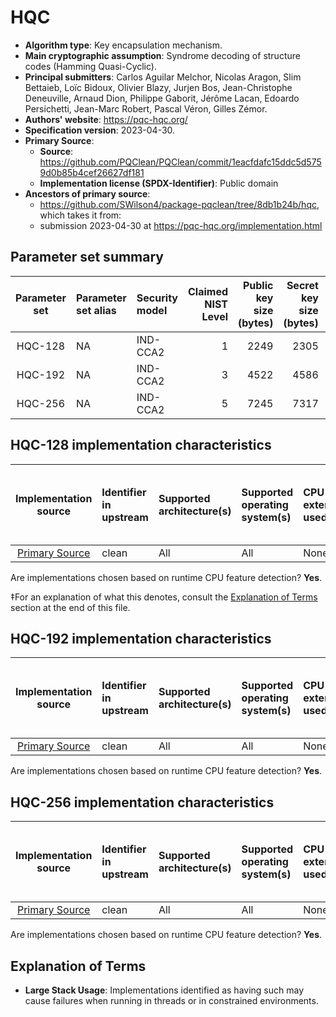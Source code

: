 # HQC

- **Algorithm type**: Key encapsulation mechanism.
- **Main cryptographic assumption**: Syndrome decoding of structure codes (Hamming Quasi-Cyclic).
- **Principal submitters**: Carlos Aguilar Melchor, Nicolas Aragon, Slim Bettaieb, Loïc Bidoux, Olivier Blazy, Jurjen Bos, Jean-Christophe Deneuville, Arnaud Dion, Philippe Gaborit, Jérôme Lacan, Edoardo Persichetti, Jean-Marc Robert, Pascal Véron, Gilles Zémor.
- **Authors' website**: https://pqc-hqc.org/
- **Specification version**: 2023-04-30.
- **Primary Source**<a name="primary-source"></a>:
  - **Source**: https://github.com/PQClean/PQClean/commit/1eacfdafc15ddc5d5759d0b85b4cef26627df181
  - **Implementation license (SPDX-Identifier)**: Public domain
- **Ancestors of primary source**:
  - https://github.com/SWilson4/package-pqclean/tree/8db1b24b/hqc, which takes it from:
  - submission 2023-04-30 at https://pqc-hqc.org/implementation.html

## Parameter set summary

|  Parameter set  | Parameter set alias   | Security model   |   Claimed NIST Level |   Public key size (bytes) |   Secret key size (bytes) |   Ciphertext size (bytes) |   Shared secret size (bytes) | Keypair seed size (bytes)   | Encapsulation seed size (bytes)   |
|:---------------:|:----------------------|:-----------------|---------------------:|--------------------------:|--------------------------:|--------------------------:|-----------------------------:|:----------------------------|:----------------------------------|
|     HQC-128     | NA                    | IND-CCA2         |                    1 |                      2249 |                      2305 |                      4433 |                           64 | NA                          | NA                                |
|     HQC-192     | NA                    | IND-CCA2         |                    3 |                      4522 |                      4586 |                      8978 |                           64 | NA                          | NA                                |
|     HQC-256     | NA                    | IND-CCA2         |                    5 |                      7245 |                      7317 |                     14421 |                           64 | NA                          | NA                                |

## HQC-128 implementation characteristics

|       Implementation source       | Identifier in upstream   | Supported architecture(s)   | Supported operating system(s)   | CPU extension(s) used   | No branching-on-secrets claimed?   | No branching-on-secrets checked by valgrind?   | Large stack usage?‡   |
|:---------------------------------:|:-------------------------|:----------------------------|:--------------------------------|:------------------------|:-----------------------------------|:-----------------------------------------------|:----------------------|
| [Primary Source](#primary-source) | clean                    | All                         | All                             | None                    | True                               | True                                           | False                 |

Are implementations chosen based on runtime CPU feature detection? **Yes**.

 ‡For an explanation of what this denotes, consult the [Explanation of Terms](#explanation-of-terms) section at the end of this file.

## HQC-192 implementation characteristics

|       Implementation source       | Identifier in upstream   | Supported architecture(s)   | Supported operating system(s)   | CPU extension(s) used   | No branching-on-secrets claimed?   | No branching-on-secrets checked by valgrind?   | Large stack usage?   |
|:---------------------------------:|:-------------------------|:----------------------------|:--------------------------------|:------------------------|:-----------------------------------|:-----------------------------------------------|:---------------------|
| [Primary Source](#primary-source) | clean                    | All                         | All                             | None                    | True                               | True                                           | False                |

Are implementations chosen based on runtime CPU feature detection? **Yes**.

## HQC-256 implementation characteristics

|       Implementation source       | Identifier in upstream   | Supported architecture(s)   | Supported operating system(s)   | CPU extension(s) used   | No branching-on-secrets claimed?   | No branching-on-secrets checked by valgrind?   | Large stack usage?   |
|:---------------------------------:|:-------------------------|:----------------------------|:--------------------------------|:------------------------|:-----------------------------------|:-----------------------------------------------|:---------------------|
| [Primary Source](#primary-source) | clean                    | All                         | All                             | None                    | True                               | True                                           | False                |

Are implementations chosen based on runtime CPU feature detection? **Yes**.

## Explanation of Terms

- **Large Stack Usage**: Implementations identified as having such may cause failures when running in threads or in constrained environments.